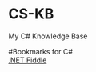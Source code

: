 # CS-KB
My C# Knowledge Base

#Bookmarks for C#  
[.NET Fiddle](https://dotnetfiddle.net/)





















